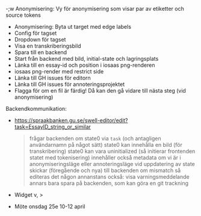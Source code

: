 -;w Anonymisering: Vy för anonymisering som visar par av etiketter och source tokens
- Anonymisering: Byta ut target med edge labels
- Config för tagset
- Dropdown för tagset
- Visa en transkriberingsbild
- Spara till en backend
- Start från backend med bild, initial-state och lagringsplats
- Länka till en essay-id och position i iosaas png-renderen
- iosaas png-render med restrict side
- Länka till GH issues för editorn
- Länka till GH issues för annoteringsprojektet
- Flagga för om en fil är färdig! Då kan den gå vidare till nästa steg (vid anonymisering)

Backendkommunikation:
- https://spraakbanken.gu.se/swell-editor/edit?task=EssayID_string_or_similar
  > frågar backenden om state0 via `task` (och antagligen användarnamn på något sätt)
    > state0 kan innehålla en bild (för transkribering)
    > state0 kan vara uninitialized (så initierar frontenden statet med tokenisering)
    > innehåller också metadata om vi är i anonymiseringsläge eller annoteringsläge
  > vid uppdatering av state skickar (föregående och nya) till backenden
    > om mismatch så editeras det någon annanstans också: visa varningsmeddelande
    > annars bara spara på backenden, som kan göra en git trackning

- Widget v, >

- Möte onsdag 25e 10-12 april
